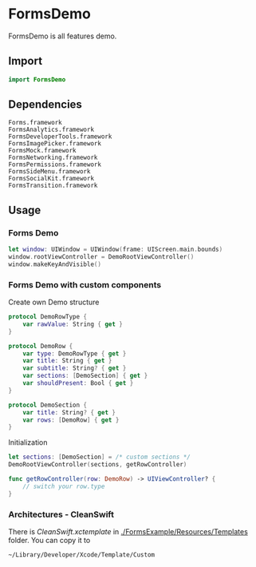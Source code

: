 # FormsDemo

FormsDemo is all features demo.

## Import

```swift
import FormsDemo
```

## Dependencies

```
Forms.framework
FormsAnalytics.framework
FormsDeveloperTools.framework
FormsImagePicker.framework
FormsMock.framework
FormsNetworking.framework
FormsPermissions.framework
FormsSideMenu.framework
FormsSocialKit.framework
FormsTransition.framework
```

## Usage

### Forms Demo

```swift
let window: UIWindow = UIWindow(frame: UIScreen.main.bounds)
window.rootViewController = DemoRootViewController()
window.makeKeyAndVisible()
```

### Forms Demo with custom components

Create own Demo structure

```swift
protocol DemoRowType {
    var rawValue: String { get }
}

protocol DemoRow {
    var type: DemoRowType { get }
    var title: String { get }
    var subtitle: String? { get }
    var sections: [DemoSection] { get }
    var shouldPresent: Bool { get }
}

protocol DemoSection {
    var title: String? { get }
    var rows: [DemoRow] { get }
}
```

Initialization

```swift
let sections: [DemoSection] = /* custom sections */
DemoRootViewController(sections, getRowController) 

func getRowController(row: DemoRow) -> UIViewController? {
    // switch your row.type
}
```

### Architectures - CleanSwift

There is *CleanSwift.xctemplate* in [./FormsExample/Resources/Templates](./FormsExample/Resources/Templates) folder. You can copy it to 

```
~/Library/Developer/Xcode/Template/Custom
```